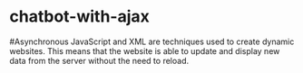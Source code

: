 # chatbot-with-ajax

#Asynchronous JavaScript and XML are techniques used to create dynamic websites. This means that the website is able to update and display new data from the server without the need to reload.
